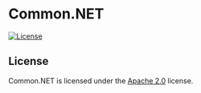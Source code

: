 # Common.NET

[![License](https://lxgaming.github.io/badges/License-Apache%202.0-blue.svg)](https://www.apache.org/licenses/LICENSE-2.0)

## License
Common.NET is licensed under the [Apache 2.0](https://www.apache.org/licenses/LICENSE-2.0) license.